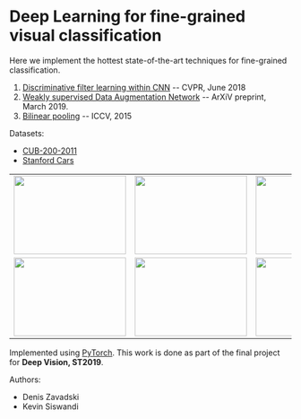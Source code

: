 # Deep Learning for fine-grained visual classification

Here we implement the hottest state-of-the-art techniques for fine-grained classification.

1. [Discriminative filter learning within CNN](https://arxiv.org/abs/1611.09932) -- CVPR, June 2018
2. [Weakly supervised Data Augmentation Network](https://arxiv.org/abs/1901.09891) -- ArXiV preprint, March 2019.
3. [Bilinear pooling](http://vis-www.cs.umass.edu/bcnn/docs/bcnn_iccv15.pdf) -- ICCV, 2015

Datasets:
+ [CUB-200-2011](http://www.vision.caltech.edu/visipedia/CUB-200-2011.html)
+ [Stanford Cars](https://ai.stanford.edu/~jkrause/cars/car_dataset.html)

<tr>
        <td>
          <table width="800" cellpadding="0" cellspacing="0">
            <tbody><tr>
              <td><img src="https://ai.stanford.edu/~jkrause/cars/car1.jpg" width="200" height="140"></td>
              <td><img src="https://ai.stanford.edu/~jkrause/cars/car2.jpg" width="200" height="140"></td>
              <td><img src="https://ai.stanford.edu/~jkrause/cars/car3.jpg" width="200" height="140"></td>
              <td><img src="https://ai.stanford.edu/~jkrause/cars/car4.jpg" width="200" height="140"></td>
            </tr>
            <tr>
              <td><img src="https://ai.stanford.edu/~jkrause/cars/car5.jpg" width="200" height="140"></td>
              <td><img src="https://ai.stanford.edu/~jkrause/cars/car6.jpg" width="200" height="140"></td>
              <td><img src="https://ai.stanford.edu/~jkrause/cars/car7.jpg" width="200" height="140"></td>
              <td><img src="https://ai.stanford.edu/~jkrause/cars/car8.jpg" width="200" height="140"></td>
            </tr>
          </tbody></table>
        </td>
</tr>



Implemented using [PyTorch](https://pytorch.org/). This work is done as part of the final project for **Deep Vision, ST2019**.

Authors:
* Denis Zavadski
* Kevin Siswandi
